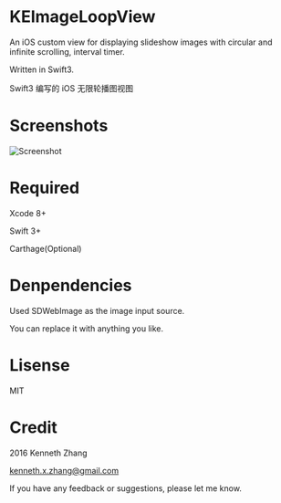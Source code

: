 # KEImageLoopView

An iOS custom view for displaying slideshow images with circular and infinite scrolling, interval timer.

Written in Swift3.

Swift3 编写的 iOS 无限轮播图视图

# Screenshots

![Screenshot](https://github.com/yonient/KEImageLoopView/raw/master/Screenshot/2016-12-24%2014_30_10.gif)


# Required
Xcode 8+

Swift 3+

Carthage(Optional)

# Denpendencies

Used SDWebImage as the image input source.

You can replace it with anything you like.

# Lisense

MIT

# Credit

2016 Kenneth Zhang

kenneth.x.zhang@gmail.com

If you have any feedback or suggestions, please let me know.
